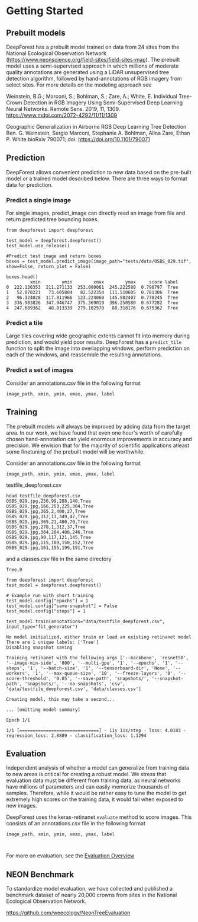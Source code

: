 # Getting Started

## Prebuilt models

DeepForest has a prebuilt model trained on data from 24 sites from the National Ecological Observation Network (https://www.neonscience.org/field-sites/field-sites-map). The prebuilt model uses a semi-supervised approach in which millions of moderate quality annotations are generated using a LiDAR unsupervised tree detection algorithm, followed by hand-annotations of RGB imagery from select sites. For more details on the modeling approach see

Weinstein, B.G.; Marconi, S.; Bohlman, S.; Zare, A.; White, E. Individual Tree-Crown Detection in RGB Imagery Using Semi-Supervised Deep Learning Neural Networks. Remote Sens. 2019, 11, 1309.
https://www.mdpi.com/2072-4292/11/11/1309

Geographic Generalization in Airborne RGB Deep Learning Tree Detection
Ben. G. Weinstein, Sergio Marconi, Stephanie A. Bohlman, Alina Zare, Ethan P. White
bioRxiv 790071; doi: https://doi.org/10.1101/790071

## Prediction

DeepForest allows convenient prediction to new data based on the pre-built model or a trained model described below. There are three ways to format data for prediction.

### Predict a single image

For single images, predict_image can directly read an image from file and return predicted tree bounding boxes.

```{python}
from deepforest import deepforest

test_model = deepforest.deepforest()
test_model.use_release()

#Predict test image and return boxes
boxes = test_model.predict_image(image_path="tests/data/OSBS_029.tif", show=False, return_plot = False)

boxes.head()
         xmin        ymin        xmax        ymax     score label
0  222.136353  211.271133  253.000061  245.222580  0.790797  Tree
1   52.070221   73.605804   82.522354  111.510605  0.781306  Tree
2   96.324028  117.811966  123.224060  145.982407  0.778245  Tree
3  336.983826  347.946747  375.369019  396.250580  0.677282  Tree
4  247.689362   48.813339  279.102570   88.318176  0.675362  Tree
```

### Predict a tile
Large tiles covering wide geographic extents cannot fit into memory during prediction, and would yield poor results. DeepForest has a ```predict_tile``` function to split the image into overlapping windows, perform prediction on each of the windows, and reassemble the resulting annotations.

### Predict a set of images

Consider an annotations.csv file in the following format

```
image_path, xmin, ymin, xmax, ymax, label
```

## Training

The prebuilt models will always be improved by adding data from the target area. In our work, we have found that even one hour's worth of carefully chosen hand-annotation can yield enormous improvements in accuracy and precision. We envision that for the majority of scientific applications atleast some finetuning of the prebuilt model will be worthwhile.

Consider an annotations.csv file in the following format

```
image_path, xmin, ymin, xmax, ymax, label
```

testfile_deepforest.csv

```
head testfile_deepforest.csv
OSBS_029.jpg,256,99,288,140,Tree
OSBS_029.jpg,166,253,225,304,Tree
OSBS_029.jpg,365,2,400,27,Tree
OSBS_029.jpg,312,13,349,47,Tree
OSBS_029.jpg,365,21,400,70,Tree
OSBS_029.jpg,278,1,312,37,Tree
OSBS_029.jpg,364,204,400,246,Tree
OSBS_029.jpg,90,117,121,145,Tree
OSBS_029.jpg,115,109,150,152,Tree
OSBS_029.jpg,161,155,199,191,Tree
```

and a classes.csv file in the same directory

```
Tree,0
```

```{python}
from deepforest import deepforest
test_model = deepforest.deepforest()

# Example run with short training
test_model.config["epochs"] = 1
test_model.config["save-snapshot"] = False
test_model.config["steps"] = 1

test_model.train(annotations="data/testfile_deepforest.csv", input_type="fit_generator")

No model initialized, either train or load an existing retinanet model
There are 1 unique labels: ['Tree']
Disabling snapshot saving

Training retinanet with the following args ['--backbone', 'resnet50', '--image-min-side', '800', '--multi-gpu', '1', '--epochs', '1', '--steps', '1', '--batch-size', '1', '--tensorboard-dir', 'None', '--workers', '1', '--max-queue-size', '10', '--freeze-layers', '0', '--score-threshold', '0.05', '--save-path', 'snapshots/', '--snapshot-path', 'snapshots/', '--no-snapshots', 'csv', 'data/testfile_deepforest.csv', 'data/classes.csv']

Creating model, this may take a second...

... [omitting model summary]

Epoch 1/1

1/1 [==============================] - 11s 11s/step - loss: 4.0183 - regression_loss: 2.8889 - classification_loss: 1.1294
```

## Evaluation

Independent analysis of whether a model can generalize from training data to new areas is critical for creating a robust model. We stress that evaluation data must be different from training data, as neural networks have millions of parameters and can easily memorize thousands of samples. Therefore, while it would be rather easy to tune the model to get extremely high scores on the training data, it would fail when exposed to new images.

DeepForest uses the keras-retinanet ```evaluate``` method to score images. This consists of an annotations.csv file in the following format

```
image_path, xmin, ymin, xmax, ymax, label
```

```{python}


```

For more on evaluation, see the [Evaluation Overview]()

## NEON Benchmark

To standardize model evaluation, we have collected and published a benchmark dataset of nearly 20,000 crowns from sites in the National Ecological Observation Network.

https://github.com/weecology/NeonTreeEvaluation
